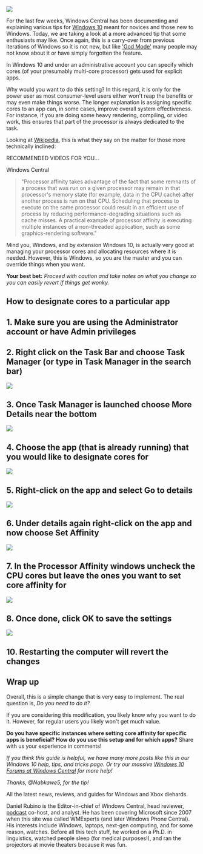 ![](https://cdn.mos.cms.futurecdn.net/vZr8VQjjgACFcrR7rgjPxX-320-80.jpg)


For the last few weeks, Windows Central has been documenting and explaining various tips for [Windows 10](https://www.windowscentral.com/software-apps/windows-10) meant for novices and those new to Windows. Today, we are taking a look at a more advanced tip that some enthusiasts may like. Once again, this is a carry-over from previous iterations of Windows so it is not new, but like ['God Mode'](https://www.windowscentral.com/how-enable-god-mode-windows-10) many people may not know about it or have simply forgotten the feature.

In Windows 10 and under an administrative account you can specify which cores (of your presumably multi-core processor) gets used for explicit apps.

Why would you want to do this setting? In this regard, it is only for the power user as most consumer-level users either won't reap the benefits or may even make things worse. The longer explanation is assigning specific cores to an app can, in some cases, improve overall system effectiveness. For instance, if you are doing some heavy rendering, compiling, or video work, this ensures that part of the processor is always dedicated to the task.

Looking at [Wikipedia](https://en.wikipedia.org/wiki/Processor_affinity), this is what they say on the matter for those more technically inclined:

RECOMMENDED VIDEOS FOR YOU...

Windows Central

> "Processor affinity takes advantage of the fact that some remnants of a process that was run on a given processor may remain in that processor's memory state (for example, data in the CPU cache) after another process is run on that CPU. Scheduling that process to execute on the same processor could result in an efficient use of process by reducing performance-degrading situations such as cache misses. A practical example of processor affinity is executing multiple instances of a non-threaded application, such as some graphics-rendering software."

Mind you, Windows, and by extension Windows 10, is actually very good at managing your processor cores and allocating resources where it is needed. However, this is Windows, so you are the master and you can override things when you want.

**Your best bet:** _Proceed with caution and take notes on what you change so you can easily revert if things get wonky._

## How to designate cores to a particular app

## 1\. Make sure you are using the Administrator account or have Admin privileges

## 2\. Right click on the Task Bar and choose Task Manager (or type in Task Manager in the search bar)

![](https://cdn.mos.cms.futurecdn.net/mvuL8WJPWx7mCfjNyurV5E.png)

## 3\. Once Task Manager is launched choose More Details near the bottom

![](https://cdn.mos.cms.futurecdn.net/FrKbwC5WwFTKavaexzhgcL.png)

## 4\. Choose the app (that is already running) that you would like to designate cores for

![](https://cdn.mos.cms.futurecdn.net/VJbXDW8dHFvFrGehm8ieAh.png)

## 5\. Right-click on the app and select Go to details

![](https://cdn.mos.cms.futurecdn.net/mXbhDTpHEe5yuD85ykzihb.png)

## 6\. Under details again right-click on the app and now choose Set Affinity

![](https://cdn.mos.cms.futurecdn.net/zCeE2vNXGonRzaavmN2y3U.png)

## 7\. In the Processor Affinity windows uncheck the CPU cores but leave the ones you want to set core affinity for

![](https://cdn.mos.cms.futurecdn.net/YzPHx5gEPVqWnGxXqjvLcg.png)

## 8\. Once done, click OK to save the settings

![](https://cdn.mos.cms.futurecdn.net/2f7E8wiSQQYJExgdjCp9yB.png)

## 10\. Restarting the computer will revert the changes

## Wrap up

Overall, this is a simple change that is very easy to implement. The real question is, _Do you need to do it?_

If you are considering this modification, you likely know why you want to do it. However, for regular users you likely won't get much value.

**Do you have specific instances where setting core affinity for specific apps is beneficial? How do you use this setup and for which apps?** Share with us your experience in comments!

_If you think this guide is helpful, we have many more posts like this in our Windows 10 help, tips, and tricks page. Or try our massive [Windows 10 Forums at Windows Central](https://forums.windowscentral.com/#windows-10-hub) for more help!_

_Thanks, @Nabkawe5, for the tip!_

All the latest news, reviews, and guides for Windows and Xbox diehards.

Daniel Rubino is the Editor-in-chief of Windows Central, head reviewer, [podcast](https://www.windowscentral.com/tag/podcasts) co-host, and analyst. He has been covering Microsoft since 2007 when this site was called WMExperts (and later Windows Phone Central). His interests include Windows, laptops, next-gen computing, and for some reason, watches. Before all this tech stuff, he worked on a Ph.D. in linguistics, watched people sleep (for medical purposes!), and ran the projectors at movie theaters because it was fun.